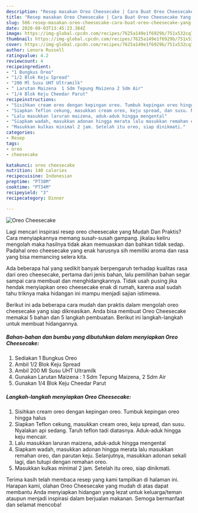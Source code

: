 ```yaml
---
description: "Resep masakan Oreo Cheesecake | Cara Buat Oreo Cheesecake Yang Enak Dan Lezat"
title: "Resep masakan Oreo Cheesecake | Cara Buat Oreo Cheesecake Yang Enak Dan Lezat"
slug: 566-resep-masakan-oreo-cheesecake-cara-buat-oreo-cheesecake-yang-enak-dan-lezat
date: 2020-08-03T13:45:23.384Z
image: https://img-global.cpcdn.com/recipes/7625a149e1f6929b/751x532cq70/oreo-cheesecake-foto-resep-utama.jpg
thumbnail: https://img-global.cpcdn.com/recipes/7625a149e1f6929b/751x532cq70/oreo-cheesecake-foto-resep-utama.jpg
cover: https://img-global.cpcdn.com/recipes/7625a149e1f6929b/751x532cq70/oreo-cheesecake-foto-resep-utama.jpg
author: Lenora Russell
ratingvalue: 4.2
reviewcount: 4
recipeingredient:
- "1 Bungkus Oreo"
- "1/2 Blok Keju Spread"
- "200 Ml Susu UHT Ultramilk"
- " Larutan Maizena  1 Sdm Tepung Maizena 2 Sdm Air"
- "1/4 Blok Keju Cheedar Parut"
recipeinstructions:
- "Sisihkan cream oreo dengan kepingan oreo. Tumbuk kepingan oreo hingga halus"
- "Siapkan Teflon cekung, masukkan cream oreo, keju spread, dan susu. Nyalakan api sedang. Taruh teflon tadi diatasnya. Aduk-aduk hingga keju mencair."
- "Lalu masukkan laruran maizena, aduk-aduk hingga mengental"
- "Siapkam wadah, masukkan adonan hingga merata lalu masukkan remahan oreo, dan parutan keju. Selanjutnya, masukkan adonan sekali lagi, dan tutupi dengan remahan oreo."
- "Masukkan kulkas minimal 2 jam. Setelah itu oreo, siap dinikmati."
categories:
- Resep
tags:
- oreo
- cheesecake

katakunci: oreo cheesecake 
nutrition: 140 calories
recipecuisine: Indonesian
preptime: "PT38M"
cooktime: "PT34M"
recipeyield: "3"
recipecategory: Dinner

---
```



![Oreo Cheesecake](https://img-global.cpcdn.com/recipes/7625a149e1f6929b/751x532cq70/oreo-cheesecake-foto-resep-utama.jpg)

Lagi mencari inspirasi resep oreo cheesecake yang Mudah Dan Praktis? Cara menyiapkannya memang susah-susah gampang. jikalau keliru mengolah maka hasilnya tidak akan memuaskan dan bahkan tidak sedap. Padahal oreo cheesecake yang enak harusnya sih memiliki aroma dan rasa yang bisa memancing selera kita.



Ada beberapa hal yang sedikit banyak berpengaruh terhadap kualitas rasa dari oreo cheesecake, pertama dari jenis bahan, lalu pemilihan bahan segar sampai cara membuat dan menghidangkannya. Tidak usah pusing jika hendak menyiapkan oreo cheesecake enak di rumah, karena asal sudah tahu triknya maka hidangan ini mampu menjadi sajian istimewa.


Berikut ini ada beberapa cara mudah dan praktis dalam mengolah oreo cheesecake yang siap dikreasikan. Anda bisa membuat Oreo Cheesecake memakai 5 bahan dan 5 langkah pembuatan. Berikut ini langkah-langkah untuk membuat hidangannya.

<!--inarticleads1-->

##### Bahan-bahan dan bumbu yang dibutuhkan dalam menyiapkan Oreo Cheesecake:

1. Sediakan 1 Bungkus Oreo
1. Ambil 1/2 Blok Keju Spread
1. Ambil 200 Ml Susu UHT Ultramilk
1. Gunakan  Larutan Maizena : 1 Sdm Tepung Maizena, 2 Sdm Air
1. Gunakan 1/4 Blok Keju Cheedar Parut




<!--inarticleads2-->

##### Langkah-langkah menyiapkan Oreo Cheesecake:

1. Sisihkan cream oreo dengan kepingan oreo. Tumbuk kepingan oreo hingga halus
1. Siapkan Teflon cekung, masukkan cream oreo, keju spread, dan susu. Nyalakan api sedang. Taruh teflon tadi diatasnya. Aduk-aduk hingga keju mencair.
1. Lalu masukkan laruran maizena, aduk-aduk hingga mengental
1. Siapkam wadah, masukkan adonan hingga merata lalu masukkan remahan oreo, dan parutan keju. Selanjutnya, masukkan adonan sekali lagi, dan tutupi dengan remahan oreo.
1. Masukkan kulkas minimal 2 jam. Setelah itu oreo, siap dinikmati.




Terima kasih telah membaca resep yang kami tampilkan di halaman ini. Harapan kami, olahan Oreo Cheesecake yang mudah di atas dapat membantu Anda menyiapkan hidangan yang lezat untuk keluarga/teman ataupun menjadi inspirasi dalam berjualan makanan. Semoga bermanfaat dan selamat mencoba!
